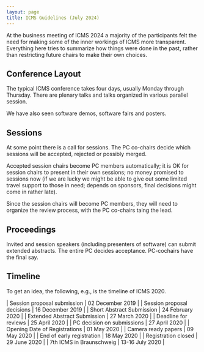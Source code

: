```yaml
---
layout: page
title: ICMS Guidelines (July 2024)
---
```


At the business meeting of ICMS 2024 a majority of the participants
felt the need for making some of the inner workings of ICMS more
transparent.  Everything here tries to summarize how things were done
in the past, rather than restricting future chairs to make their own
choices.

## Conference Layout

The typical ICMS conference takes four days, usually Monday through
Thursday.  There are plenary talks and talks organized in various
parallel session.

We have also seen software demos, software fairs and posters.

## Sessions

At some point there is a call for sessions.  The PC co-chairs decide
which sessions will be accepted, rejected or possibly merged.

Accepted session chairs become PC members automatically; it is OK for
session chairs to present in their own sessions; no money promised to
sessions now (if we are lucky we might be able to give out some
limited travel support to those in need; depends on sponsors, final
decisions might come in rather late).

Since the session chairs will become PC members, they will need to
organize the review process, with the PC co-chairs taing the lead.

## Proceedings

Invited and session speakers (including presenters of software) can
submit extended abstracts.  The entire PC decides acceptance.
PC-cochairs have the final say.

## Timeline

To get an idea, the following, e.g., is the timeline of ICMS 2020.

| Session proposal submission | 02 December 2019 |
| Session proposal decisions | 16 December 2019 |
| Short Abstract Submission | 24 February 2020 |
| Extended Abstract Submission | 27 March 2020 |
| Deadline for reviews | 25 April 2020 |
| PC decision on submissions | 27 April 2020 |
| Opening Date of Registrations | 01 May 2020 |
| Camera ready papers | 09 May 2020 |
| End of early registration | 18 May 2020 |
| Registration closed | 29 June 2020 |
| 7th ICMS in Braunschweig | 13-16 July 2020 |

